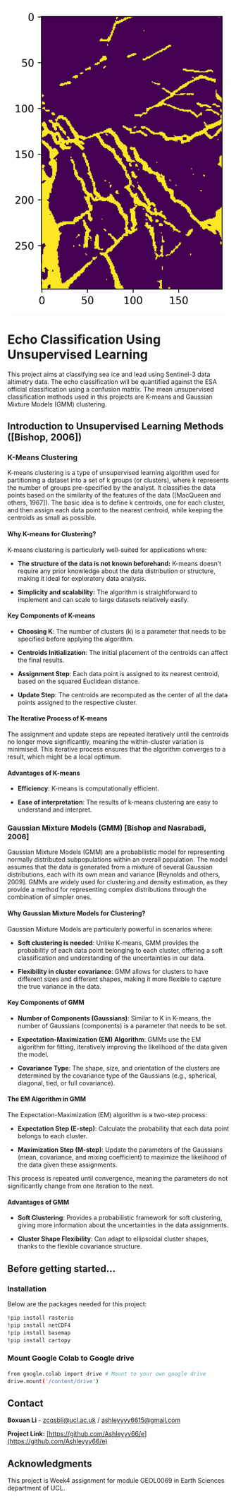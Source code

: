 ![hi](ViT_image2_sample1_22075867.png)

# Echo Classification Using Unsupervised Learning
This project aims at classifying sea ice and lead using Sentinel-3 data altimetry data. The echo classification will be quantified against the ESA official classification using a confusion matrix. The mean unsupervised classification methods used in this projects are K-means and Gaussian Mixture Models (GMM) clustering.
## Introduction to Unsupervised Learning Methods ([Bishop, 2006])

### K-Means Clustering
K-means clustering is a type of unsupervised learning algorithm used for partitioning a dataset into a set of k groups (or clusters), where k represents the number of groups pre-specified by the analyst. It classifies the data points based on the similarity of the features of the data ([MacQueen and others, 1967]). The basic idea is to define k centroids, one for each cluster, and then assign each data point to the nearest centroid, while keeping the centroids as small as possible.
#### Why K-means for Clustering?
K-means clustering is particularly well-suited for applications where:

- **The structure of the data is not known beforehand:** K-means doesn’t require any prior knowledge about the data distribution or structure, making it ideal for exploratory data analysis.

- **Simplicity and scalability:** The algorithm is straightforward to implement and can scale to large datasets relatively easily.

#### Key Components of K-means
- **Choosing K**: The number of clusters (k) is a parameter that needs to be specified before applying the algorithm.

- **Centroids Initialization**: The initial placement of the centroids can affect the final results.

- **Assignment Step**: Each data point is assigned to its nearest centroid, based on the squared Euclidean distance.

- **Update Step**: The centroids are recomputed as the center of all the data points assigned to the respective cluster.

#### The Iterative Process of K-means
The assignment and update steps are repeated iteratively until the centroids no longer move significantly, meaning the within-cluster variation is minimised. This iterative process ensures that the algorithm converges to a result, which might be a local optimum.

#### Advantages of K-means
- **Efficiency**: K-means is computationally efficient.

- **Ease of interpretation**: The results of k-means clustering are easy to understand and interpret.

### Gaussian Mixture Models (GMM) [Bishop and Nasrabadi, 2006]
Gaussian Mixture Models (GMM) are a probabilistic model for representing normally distributed subpopulations within an overall population. The model assumes that the data is generated from a mixture of several Gaussian distributions, each with its own mean and variance [Reynolds and others, 2009]. GMMs are widely used for clustering and density estimation, as they provide a method for representing complex distributions through the combination of simpler ones.

#### Why Gaussian Mixture Models for Clustering?
Gaussian Mixture Models are particularly powerful in scenarios where:

- **Soft clustering is needed**: Unlike K-means, GMM provides the probability of each data point belonging to each cluster, offering a soft classification and understanding of the uncertainties in our data.

- **Flexibility in cluster covariance**: GMM allows for clusters to have different sizes and different shapes, making it more flexible to capture the true variance in the data.

#### Key Components of GMM
- **Number of Components (Gaussians)**: Similar to K in K-means, the number of Gaussians (components) is a parameter that needs to be set.

- **Expectation-Maximization (EM) Algorithm**: GMMs use the EM algorithm for fitting, iteratively improving the likelihood of the data given the model.

- **Covariance Type**: The shape, size, and orientation of the clusters are determined by the covariance type of the Gaussians (e.g., spherical, diagonal, tied, or full covariance).

#### The EM Algorithm in GMM
The Expectation-Maximization (EM) algorithm is a two-step process:

- **Expectation Step (E-step)**: Calculate the probability that each data point belongs to each cluster.

- **Maximization Step (M-step)**: Update the parameters of the Gaussians (mean, covariance, and mixing coefficient) to maximize the likelihood of the data given these assignments.

This process is repeated until convergence, meaning the parameters do not significantly change from one iteration to the next.

#### Advantages of GMM
- **Soft Clustering**: Provides a probabilistic framework for soft clustering, giving more information about the uncertainties in the data assignments.

- **Cluster Shape Flexibility**: Can adapt to ellipsoidal cluster shapes, thanks to the flexible covariance structure.

## Before getting started...
### Installation

Below are the packages needed for this project:

```bash
!pip install rasterio
!pip install netCDF4
!pip install basemap
!pip install cartopy
```
### Mount Google Colab to Google drive
```bash
from google.colab import drive # Mount to your own google drive
drive.mount('/content/drive')
```


## Contact

**Boxuan Li** - [zcqsbli@ucl.ac.uk](mailto:zcfbabi@ucl.ac.uk) / [ashleyyyy6615@gmail.com](mailto:ashleyyyy6615@gmail.com)

**Project Link:** [https://github.com/Ashleyyy66/e](https://github.com/Ashleyyy66/e)


## Acknowledgments
This project is Week4 assignment for module GEOL0069 in Earth Sciences department of UCL.


